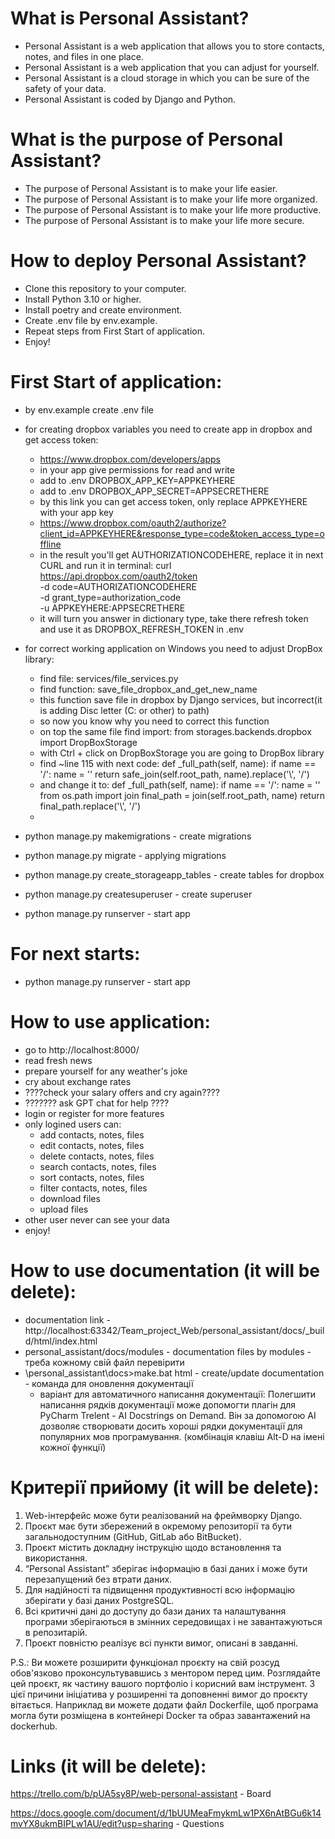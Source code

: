 # What is Personal Assistant?
- Personal Assistant is a web application that allows you to store contacts, notes, and files in one place.
- Personal Assistant is a web application that you can adjust for yourself.
- Personal Assistant is a cloud storage in which you can be sure of the safety of your data.
- Personal Assistant is coded by Django and Python.

# What is the purpose of Personal Assistant?
- The purpose of Personal Assistant is to make your life easier.
- The purpose of Personal Assistant is to make your life more organized.
- The purpose of Personal Assistant is to make your life more productive.
- The purpose of Personal Assistant is to make your life more secure.

# How to deploy Personal Assistant?
- Clone this repository to your computer.
- Install Python 3.10 or higher.
- Install poetry and create environment.
- Create .env file by env.example.
- Repeat steps from First Start of application.
- Enjoy!

# First Start of application:
- by env.example create .env file
- for creating dropbox variables you need to create app in dropbox and get access token:
  - https://www.dropbox.com/developers/apps
  - in your app give permissions for read and write
  - add to .env DROPBOX_APP_KEY=APPKEYHERE
  - add to .env DROPBOX_APP_SECRET=APPSECRETHERE
  - by this link you can get access token, only replace APPKEYHERE with your app key
  - https://www.dropbox.com/oauth2/authorize?client_id=APPKEYHERE&response_type=code&token_access_type=offline
  - in the result you'll get AUTHORIZATIONCODEHERE, replace it in next CURL and run it in terminal:
    curl https://api.dropbox.com/oauth2/token \
      -d code=AUTHORIZATIONCODEHERE \
      -d grant_type=authorization_code \
      -u APPKEYHERE:APPSECRETHERE
  - it will turn you answer in dictionary type, take there refresh token and use it as DROPBOX_REFRESH_TOKEN in .env 
  
- for correct working application on Windows you need to adjust DropBox library:
  - find file: services/file_services.py
  - find function: save_file_dropbox_and_get_new_name 
  - this function save file in dropbox by Django services, but incorrect(it is adding Disc letter (C: or other) to path)
  - so now you know why you need to correct this function
  - on top the same file find import: from storages.backends.dropbox import DropBoxStorage
  - with Ctrl + click on DropBoxStorage you are going to DropBox library 
  - find ~line 115 with next code:
      def _full_path(self, name):
          if name == '/':
              name = ''
          return safe_join(self.root_path, name).replace('\\', '/')
  - and change it to:
      def _full_path(self, name):
          if name == '/':
              name = '' 
          from os.path import join
          final_path = join(self.root_path, name)
          return final_path.replace('\\', '/')
  - 
- python manage.py makemigrations  - create migrations
- python manage.py migrate - applying migrations
- python manage.py create_storageapp_tables - create tables for dropbox
- python manage.py createsuperuser - create superuser
- python manage.py runserver - start app

# For next starts:
- python manage.py runserver - start app

# How to use application:
- go to http://localhost:8000/
- read fresh news
- prepare yourself for any weather's joke
- cry about exchange rates
- ????check your salary offers and cry again????
- ??????? ask GPT chat for help ????
- login or register for more features
- only logined users can:
  - add contacts, notes, files
  - edit contacts, notes, files
  - delete contacts, notes, files
  - search contacts, notes, files
  - sort contacts, notes, files
  - filter contacts, notes, files
  - download files
  - upload files
- other user never can see your data
- enjoy!



# How to use documentation (it will be delete):
- documentation link - http://localhost:63342/Team_project_Web/personal_assistant/docs/_build/html/index.html
- personal_assistant/docs/modules - documentation files by modules - треба кожному свій файл перевірити 
- \personal_assistant\docs>make.bat html - create/update documentation - команда для оновлення документації
  - варіант для автоматичного написання документації:
    Полегшити написання рядків документації може допомогти плагін для PyCharm 
    Trelent - AI Docstrings on Demand. Він за допомогою AI дозволяє створювати досить 
    хороші рядки документації для популярних мов програмування. (комбінація клавіш Alt-D на імені кожної функції)



# Критерії прийому (it will be delete):
1.	Web-інтерфейс може бути реалізований на фреймворку Django.
2.	Проєкт має бути збережений в окремому репозиторії та бути загальнодоступним (GitHub, GitLab або BitBucket).
3.	Проєкт містить докладну інструкцію щодо встановлення та використання.
4.	“Personal Assistant” зберігає інформацію в базі даних і може бути перезапущений без втрати даних.
5.	Для надійності та підвищення продуктивності всю інформацію зберігати у базі даних PostgreSQL.
6.	Всі критичні дані до доступу до бази даних та налаштування програми зберігаються в змінних середовищах і не завантажуються в репозитарій.
7.	Проєкт повністю реалізує всі пункти вимог, описані в завданні.

P.S.: Ви можете розширити функціонал проєкту на свій розсуд обов'язково проконсультувавшись з ментором перед цим. Розглядайте цей проєкт, як частину вашого портфоліо і корисний вам інструмент. З цієї причини ініціатива у розширенні та доповненні вимог до проєкту вітається. Наприклад ви можете додати файл Dockerfile, щоб програма могла бути розміщена в контейнері Docker та образ завантажений на dockerhub.


# Links (it will be delete):

https://trello.com/b/pUA5sy8P/web-personal-assistant - Board

https://docs.google.com/document/d/1bUUMeaFmykmLw1PX6nAtBGu6k14mvYX8ukmBIPLw1AU/edit?usp=sharing - Questions

